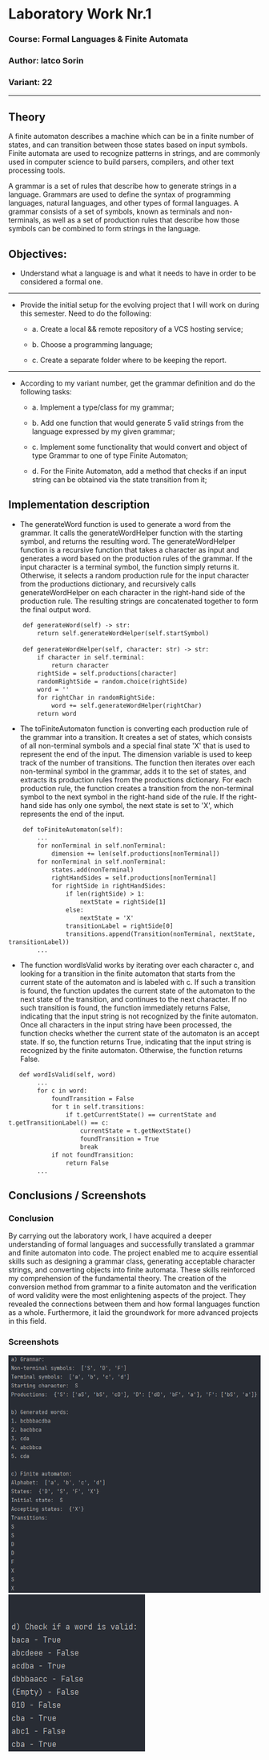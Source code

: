 # Laboratory Work Nr.1

### Course: Formal Languages & Finite Automata
### Author: Iatco Sorin
### Variant: 22

----

## Theory
A finite automaton describes a machine which can be in a finite number of states, and can
transition between those states based on input symbols. Finite automata are used to recognize patterns in strings, and 
are commonly used in computer science to build parsers, compilers, and other text processing tools.

A grammar is a set of rules that describe how to generate strings in a language. Grammars are used to define the syntax 
of programming languages, natural languages, and other types of formal languages. A grammar consists of a set of symbols,
known as terminals and non-terminals, as well as a set of production rules that describe how those symbols can be combined
to form strings in the language.

## Objectives:

* Understand what a language is and what it needs to have in order to be considered a formal one.
***  
* Provide the initial setup for the evolving project that I will work on during this semester. Need to do the following:

  * a. Create a local && remote repository of a VCS hosting service;

  * b. Choose a programming language;

  * c. Create a separate folder where to be keeping the report. 
***
* According to my variant number, get the grammar definition and do the following tasks:

  * a. Implement a type/class for my grammar;

  * b. Add one function that would generate 5 valid strings from the language expressed by my given grammar;

  * c. Implement some functionality that would convert and object of type Grammar to one of type Finite Automaton;

  * d. For the Finite Automaton, add a method that checks if an input string can be obtained via the state transition from it;



## Implementation description

* The generateWord function is used to generate a word from the grammar. It calls the generateWordHelper function with the starting symbol, and returns the resulting word.
The generateWordHelper function is a recursive function that takes a character as input and generates a word based on the production rules of the grammar. If the input character 
is a terminal symbol, the function simply returns it. Otherwise, it selects a random production rule for the input character from the productions dictionary, and recursively calls
generateWordHelper on each character in the right-hand side of the production rule. The resulting strings are concatenated together to form the final output word. 

```
    def generateWord(self) -> str:
        return self.generateWordHelper(self.startSymbol)

    def generateWordHelper(self, character: str) -> str:
        if character in self.terminal:
            return character
        rightSide = self.productions[character]
        randomRightSide = random.choice(rightSide)
        word = ''
        for rightChar in randomRightSide:
            word += self.generateWordHelper(rightChar)
        return word
```

* The toFiniteAutomaton function is converting each production rule of the grammar into a transition. 
It creates a set of states, which consists of all non-terminal symbols and a special final state 'X' that is used to represent 
the end of the input. The dimension variable is used to keep track of the number of transitions.
The function then iterates over each non-terminal symbol in the grammar, adds it to the set of states, and extracts its production rules 
from the productions dictionary. For each production rule, the function creates a transition from the non-terminal symbol to the next symbol
in the right-hand side of the rule. If the right-hand side has only one symbol, the next state is set to 'X',
which represents the end of the input. 

```
    def toFiniteAutomaton(self):
        ...
        for nonTerminal in self.nonTerminal:
            dimension += len(self.productions[nonTerminal])
        for nonTerminal in self.nonTerminal:
            states.add(nonTerminal)
            rightHandSides = self.productions[nonTerminal]
            for rightSide in rightHandSides:
                if len(rightSide) > 1:
                    nextState = rightSide[1]
                else:
                    nextState = 'X'
                transitionLabel = rightSide[0]
                transitions.append(Transition(nonTerminal, nextState, transitionLabel))
        ...
```

* The function wordIsValid works by iterating over each character c, and looking for a transition in 
the finite automaton that starts from the current state of the automaton and is labeled with c. If such a transition 
is found, the function updates the current state of the automaton to the next state of the transition, and continues to the next
character. If no such transition is found, the function immediately returns False, indicating that the input string is
not recognized by the finite automaton.
Once all characters in the input string have been processed, the function checks whether the current state of the automaton is an accept state.
If so, the function returns True, indicating that the input string is recognized by the finite automaton. Otherwise, the function returns False.

```
   def wordIsValid(self, word)
        ...
        for c in word:
            foundTransition = False
            for t in self.transitions:
                if t.getCurrentState() == currentState and t.getTransitionLabel() == c:
                    currentState = t.getNextState()
                    foundTransition = True
                    break
            if not foundTransition:
                return False
        ...        
```

## Conclusions / Screenshots

### Conclusion
By carrying out the laboratory work, I have acquired a deeper understanding of formal languages and successfully 
translated a grammar and finite automaton into code. The project enabled me to acquire essential skills such as designing
a grammar class, generating acceptable character strings, and converting objects into finite automata. These skills 
reinforced my comprehension of the fundamental theory. The creation of the conversion method from grammar to a finite 
automaton and the verification of word validity were the most enlightening aspects of the project. They revealed the 
connections between them and how formal languages function as a whole. Furthermore, it laid the groundwork for more 
advanced projects in this field.

### Screenshots
![img_1.png](images/img_1.png)
![img.png](images/img.png)
